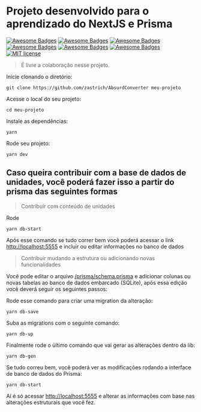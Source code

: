 
# Projeto desenvolvido para o aprendizado do NextJS e Prisma

[![Awesome Badges](https://img.shields.io/badge/use-nodejs%2012.4.0-339933.svg?logo=Node.js)](https://nodejs.org/) [![Awesome Badges](https://img.shields.io/badge/use-reactjs%2016.13.1-61DAFB.svg?logo=React)](https://reactjs.org/) [![Awesome Badges](https://img.shields.io/badge/use-nextjs%209.3.5-green.svg?logo=Next.js)](https://nextjs.org/) [![Awesome Badges](https://img.shields.io/badge/use-sqlite-003B57.svg?logo=SQLite)](https://www.sqlite.org/) [![Awesome Badges](https://img.shields.io/badge/use-prisma%202.0.0-1a202c.svg)](https://www.prisma.io/) [![Awesome Badges](https://img.shields.io/badge/by-zastrich-red.svg)](https://code200.com.br/) [![MIT license](https://img.shields.io/badge/License-MIT-blue.svg)](https://lbesson.mit-license.org/)


> É livre a colaboração nesse projeto.

Inicie clonando o diretório:

    git clone https://github.com/zastrich/AbsurdConverter meu-projeto

Acesse o local do seu projeto:

    cd meu-projeto

Instale as dependências:

    yarn

Rode seu projeto:

    yarn dev

## Caso queira contribuir com a base de dados de unidades, você poderá fazer isso a partir do prisma das seguintes formas

> Contribuir com conteúdo de unidades

Rode 

    yarn db-start

Após esse comando se tudo correr bem você poderá acessar o link [http://localhost:5555](http://localhost:5555) e incluir ou editar informações no banco de dados

> Contribuir mudando a estrutura ou adicionando novas funcionalidades

Você pode editar o arquivo [/prisma/schema.prisma](/prisma/schema.prisma) e adicionar colunas ou novas tabelas ao banco de dados embarcado (SQLite), após essa edição você deverá seguir os seguintes passos:

Rode esse comando para criar uma migration da alteração:

    yarn db-save

Suba as migrations com o seguinte comando:

    yarn db-up

Finalmente rode o último comando que vai gerar as alterações dentro da lib:

    yarn db-gen

Se tudo correu bem, você poderá ver as modificações rodando a interface de banco de dados do Prisma:

    yarn db-start

Aí é só acessar [http://localhost:5555](http://localhost:5555) e alterar as informações com base nas alterações estruturais que você fez.